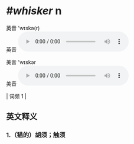 # ***\#whisker*** n
英音 'wɪskə(r)  
英音
<audio src="./media/whisker1.aac" controls="controls"></audio>

美音 'wɪskər  
美音
<audio src="./media/whisker2.aac" controls="controls"></audio>



| 词频 1 |  

英文释义
---
### 1.**（猫的）胡须；触须**  


